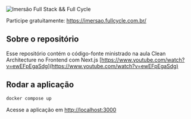 ![Imersão Full Stack && Full Cycle](https://events-fullcycle.s3.amazonaws.com/events-fullcycle/static/site/img/grupo_4417.png)

Participe gratuitamente: https://imersao.fullcycle.com.br/

## Sobre o repositório
Esse repositório contém o código-fonte ministrado na aula Clean Architecture no Frontend com Next.js [https://www.youtube.com/watch?v=ewEFpEgaSdg](https://www.youtube.com/watch?v=ewEFpEgaSdg)

## Rodar a aplicação

```bash
docker compose up
```

Acesse a aplicação em [http://localhost:3000](http://localhost:3000)